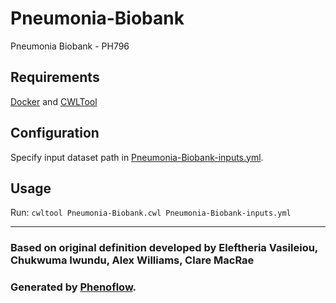 # Pneumonia-Biobank

Pneumonia Biobank - PH796

## Requirements

[Docker](https://docs.docker.com/install/) and [CWLTool](https://github.com/common-workflow-language/cwltool#install)

## Configuration

Specify input dataset path in [Pneumonia-Biobank-inputs.yml](Pneumonia-Biobank-inputs.yml).

## Usage

Run: `cwltool Pneumonia-Biobank.cwl Pneumonia-Biobank-inputs.yml`

***

### Based on original definition developed by Eleftheria Vasileiou, Chukwuma Iwundu, Alex Williams, Clare MacRae
### Generated by [Phenoflow](https://kclhi.org/phenoflow).
